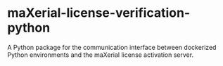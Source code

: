 # maXerial-license-verification-python
A Python package for the communication interface between dockerized Python environments and the maXerial license activation server.
